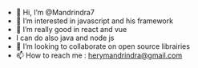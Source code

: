 - 👋 Hi, I’m @Mandrindra7
- 👀 I’m interested in javascript and his framework
- 🌱 I’m really good in react and vue
- I can do also java and node js 
- 💞️ I’m looking to collaborate on open source librairies
- 📫 How to reach me : herymandrindra@gmail.com

<!---
Mandrindra7/Mandrindra7 is a ✨ special ✨ repository because its `README.md` (this file) appears on your GitHub profile.
You can click the Preview link to take a look at your changes.
--->
